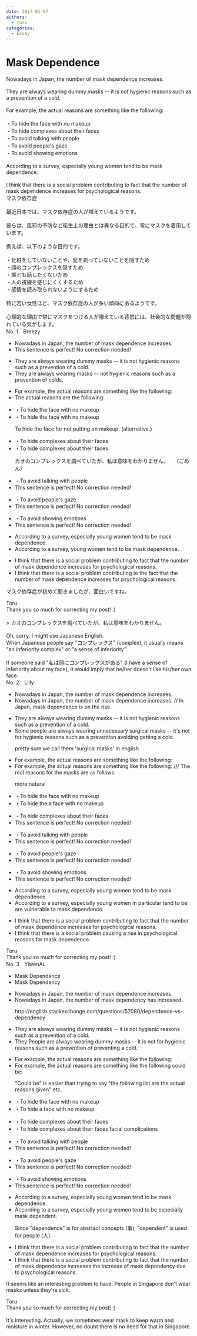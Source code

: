 ```yaml
---
date: 2017-01-07
authors:
  - toru
categories:
  - Essay
---
```


<h1 id="subject_show">Mask Dependence</h1>
<div class="date" hidden>Jan 7, 2017 11:03</div>
<div id="post"><div id="body_show_ori">
Nowadays in Japan, the number of mask dependence increases.<br/><br/>They are always wearing dummy masks -- it is not hygienic reasons such as a prevention of a cold.<br/><br/>For example, the actual reasons are something like the following:<br/><br/>・To hide the face with no makeup<br/>・To hide complexes about their faces<br/>・To avoid talking with people<br/>・To avoid people's gaze<br/>・To avoid showing emotions<br/><br/>According to a survey, especially young women tend to be mask dependence.<br/><br/>I think that there is a social problem contributing to fact that the number of mask dependence increases for psychological reasons.
</div></div>

<!-- more -->

<div id="post_ja"><div id="body_show_mo">
マスク依存症<br/><br/>最近日本では、マスク依存症の人が増えているようです。<br/><br/>彼らは、風邪の予防など衛生上の理由とは異なる目的で、常にマスクを着用しています。<br/><br/>例えば、以下のような目的です。<br/><br/>・化粧をしていないことや、髭を剃っていないことを隠すため<br/>・顔のコンプレックスを隠すため<br/>・誰とも話したくないため<br/>・人の視線を感じにくくするため<br/>・感情を読み取られないようにするため<br/><br/>特に若い女性ほど、マスク依存症の人が多い傾向にあるようです。<br/><br/>心理的な理由で常にマスクをつける人が増えている背景には、社会的な問題が隠れている気がします。
</div></div>
<div id="block"><div class="first_name"> No. 1　<span class="just_name">Breezy</span></div><div id="block2">
<ul class="correction_field">
<li class="incorrect">Nowadays in Japan, the number of mask dependence increases.</li>
<li class="corrected perfect">This sentence is perfect! No correction needed!</li>
</ul>
<ul class="correction_field">
<li class="incorrect">They are always wearing dummy masks -- it is not hygienic reasons such as a prevention of a cold.</li>
<li class="corrected correct">
They are always wearing masks -- not hygienic reasons such as a prevention of colds.
</li>
</ul>
<ul class="correction_field">
<li class="incorrect">For example, the actual reasons are something like the following:</li>
<li class="corrected correct">
The actual reasons are the following:
</li>
</ul>
<ul class="correction_field">
<li class="incorrect">・To hide the face with no makeup</li>
<li class="corrected correct">
・To hide the face with no makeup
<p class="correction_comment">To hide the face for not putting on makeup.  (alternative.)</p>
</li>
</ul>
<ul class="correction_field">
<li class="incorrect">・To hide complexes about their faces</li>
<li class="corrected correct">
・To hide complexes about their faces
<p class="correction_comment">カオのコンプレックスを調べていたが、私は意味をわかりません。　　（ごめん）</p>
</li>
</ul>
<ul class="correction_field">
<li class="incorrect">・To avoid talking with people</li>
<li class="corrected perfect">This sentence is perfect! No correction needed!</li>
</ul>
<ul class="correction_field">
<li class="incorrect">・To avoid people's gaze</li>
<li class="corrected perfect">This sentence is perfect! No correction needed!</li>
</ul>
<ul class="correction_field">
<li class="incorrect">・To avoid showing emotions</li>
<li class="corrected perfect">This sentence is perfect! No correction needed!</li>
</ul>
<ul class="correction_field">
<li class="incorrect">According to a survey, especially young women tend to be mask dependence.</li>
<li class="corrected correct">
According to a survey, young women tend to be mask dependence.
</li>
</ul>
<ul class="correction_field">
<li class="incorrect">I think that there is a social problem contributing to fact that the number of mask dependence increases for psychological reasons.</li>
<li class="corrected correct">
I think that there is a social problem contributing to the fact that the number of mask dependence increases for psychological reasons.
</li>
</ul>
<p class="comment_small">
 マスク依存症が初めて聞きましたが、面白いですね。
 <br/>
</p>

</div><div class="name"><span class="just_name">Toru</span><br>
Thank you so much for correcting my post! :)<br/><br/>&gt; カオのコンプレックスを調べていたが、私は意味をわかりません。<br/><br/>Oh, sorry. I might use Japanese English.<br/>When Japanese people say "コンプレックス" (complex), it usually means "an inferiority complex" or "a sense of inferiority".<br/><br/>If someone said "私は顔にコンプレックスがある" (I have a sense of inferiority about my face), it would imply that he/her doesn't like his/her own face.
</div>
</div>
<div id="block"><div class="first_name"> No. 2　<span class="just_name">Lilly</span></div><div id="block2">
<ul class="correction_field">
<li class="incorrect">Nowadays in Japan, the number of mask dependence increases.</li>
<li class="corrected correct">
Nowadays in Japan, the number of mask dependence increases. // <span class="f_blue">In Japan, mask dependance is on the rise.</span>
</li>
</ul>
<ul class="correction_field">
<li class="incorrect">They are always wearing dummy masks -- it is not hygienic reasons such as a prevention of a cold.</li>
<li class="corrected correct">
<span class="f_blue">Some people</span> are always wearing <span class="f_blue">unnecessary surgical</span> masks -- it's not <span class="f_blue">for </span>hygienic reasons such as <span class="sline">a prevention</span> <span class="f_blue">avoiding getting </span>a cold.
<p class="correction_comment">pretty sure we call them 'surgical masks' in english</p>
</li>
</ul>
<ul class="correction_field">
<li class="incorrect">For example, the actual reasons are something like the following:</li>
<li class="corrected correct">
For example, the actual reasons are something like the following: /// <span class="f_blue">T</span><span class="f_blue">he real reasons for the masks are as follows:</span>
<p class="correction_comment">more natural</p>
</li>
</ul>
<ul class="correction_field">
<li class="incorrect">・To hide the face with no makeup</li>
<li class="corrected correct">
・To hide <span class="sline">the</span> <span class="f_blue">a</span> face with no makeup
</li>
</ul>
<ul class="correction_field">
<li class="incorrect">・To hide complexes about their faces</li>
<li class="corrected perfect">This sentence is perfect! No correction needed!</li>
</ul>
<ul class="correction_field">
<li class="incorrect">・To avoid talking with people</li>
<li class="corrected perfect">This sentence is perfect! No correction needed!</li>
</ul>
<ul class="correction_field">
<li class="incorrect">・To avoid people's gaze</li>
<li class="corrected perfect">This sentence is perfect! No correction needed!</li>
</ul>
<ul class="correction_field">
<li class="incorrect">・To avoid showing emotions</li>
<li class="corrected perfect">This sentence is perfect! No correction needed!</li>
</ul>
<ul class="correction_field">
<li class="incorrect">According to a survey, especially young women tend to be mask dependence.</li>
<li class="corrected correct">
According to a survey, <span class="sline">especially</span> young women <span class="f_blue">in particular</span> <span class="sline">tend to be</span> <span class="f_blue">are vulnerable to </span>mask dependence.
</li>
</ul>
<ul class="correction_field">
<li class="incorrect">I think that there is a social problem contributing to fact that the number of mask dependence increases for psychological reasons.</li>
<li class="corrected correct">
I think that there is a social problem <span class="f_blue">causing a rise in</span><span class="f_blue"> </span>psychological reasons for mask dependence.
</li>
</ul>
</div><div class="name"><span class="just_name">Toru</span><br>
Thank you so much for correcting my post! :)
</div>
</div>
<div id="block"><div class="first_name"> No. 3　<span class="just_name">YiwenAL</span></div><div id="block2">
<ul class="correction_field">
<li class="incorrect">Mask Dependence</li>
<li class="corrected correct">
Mask Dependenc<span class="f_blue">y</span>
</li>
</ul>
<ul class="correction_field">
<li class="incorrect">Nowadays in Japan, the number of mask dependence increases.</li>
<li class="corrected correct">
Nowadays in Japan, <span class="sline">the number of </span>mask dependenc<span class="f_blue">y</span> <span class="f_blue">has</span> increase<span class="f_blue">d</span>.
<p class="correction_comment">http://english.stackexchange.com/questions/57080/dependence-vs-dependency</p>
</li>
</ul>
<ul class="correction_field">
<li class="incorrect">They are always wearing dummy masks -- it is not hygienic reasons such as a prevention of a cold.</li>
<li class="corrected correct">
<span class="sline">They</span><span class="f_red"> People</span> are always wearing dummy masks -- it is not <span class="f_blue">for</span> hygienic reasons such as <span class="sline">a prevention of</span> <span class="f_red">preventing</span> a cold.
</li>
</ul>
<ul class="correction_field">
<li class="incorrect">For example, the actual reasons are something like the following:</li>
<li class="corrected correct">
For example, the actual reasons <span class="sline">are something like the following</span> <span class="f_red">could be:</span>
<p class="correction_comment">"Could be" is easier than trying to say "the following list are the actual reasons given" etc.</p>
</li>
</ul>
<ul class="correction_field">
<li class="incorrect">・To hide the face with no makeup</li>
<li class="corrected correct">
・To hide <span class="f_blue">a</span> face with no makeup
</li>
</ul>
<ul class="correction_field">
<li class="incorrect">・To hide complexes about their faces</li>
<li class="corrected correct">
・To hide <span class="sline">complexes about their faces </span><span class="f_red">facial complications</span>
</li>
</ul>
<ul class="correction_field">
<li class="incorrect">・To avoid talking with people</li>
<li class="corrected perfect">This sentence is perfect! No correction needed!</li>
</ul>
<ul class="correction_field">
<li class="incorrect">・To avoid people's gaze</li>
<li class="corrected perfect">This sentence is perfect! No correction needed!</li>
</ul>
<ul class="correction_field">
<li class="incorrect">・To avoid showing emotions</li>
<li class="corrected perfect">This sentence is perfect! No correction needed!</li>
</ul>
<ul class="correction_field">
<li class="incorrect">According to a survey, especially young women tend to be mask dependence.</li>
<li class="corrected correct">
According to a survey, <span class="sline">especially</span> young women tend to be <span class="f_red">especially</span> mask dependen<span class="f_blue">t</span>.
<p class="correction_comment">Since "dependence" is for abstract concepts (事), "dependent" is used for people (人).</p>
</li>
</ul>
<ul class="correction_field">
<li class="incorrect">I think that there is a social problem contributing to fact that the number of mask dependence increases for psychological reasons.</li>
<li class="corrected correct">
I think that there is a social problem contributing to <span class="sline">fact that the number of mask dependence increases </span><span class="f_red">the increase of mask dependency due to</span> psychological reasons.
</li>
</ul>
<p class="comment_small">
 It seems like an interesting problem to have. People in Singapore don't wear masks unless they're sick.
</p>

</div><div class="name"><span class="just_name">Toru</span><br>
Thank you so much for correcting my post! :)<br/><br/>It's interesting. Actually, we sometimes wear mask to keep warm and moisture in winter. However, no doubt there is no need for that in Singapore.
</div>
</div>
